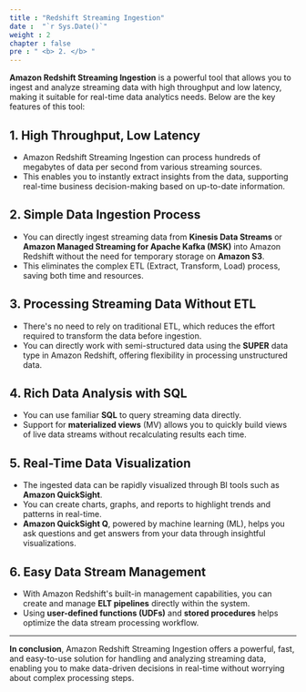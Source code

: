 ```yaml
---
title : "Redshift Streaming Ingestion"
date :  "`r Sys.Date()`" 
weight : 2 
chapter : false
pre : " <b> 2. </b> "
---
```


**Amazon Redshift Streaming Ingestion** is a powerful tool that allows you to ingest and analyze streaming data with high throughput and low latency, making it suitable for real-time data analytics needs. Below are the key features of this tool:

## 1. High Throughput, Low Latency
- Amazon Redshift Streaming Ingestion can process hundreds of megabytes of data per second from various streaming sources.
- This enables you to instantly extract insights from the data, supporting real-time business decision-making based on up-to-date information.

## 2. Simple Data Ingestion Process
- You can directly ingest streaming data from **Kinesis Data Streams** or **Amazon Managed Streaming for Apache Kafka (MSK)** into Amazon Redshift without the need for temporary storage on **Amazon S3**.
- This eliminates the complex ETL (Extract, Transform, Load) process, saving both time and resources.

## 3. Processing Streaming Data Without ETL
- There's no need to rely on traditional ETL, which reduces the effort required to transform the data before ingestion.
- You can directly work with semi-structured data using the **SUPER** data type in Amazon Redshift, offering flexibility in processing unstructured data.

## 4. Rich Data Analysis with SQL
- You can use familiar **SQL** to query streaming data directly.
- Support for **materialized views** (MV) allows you to quickly build views of live data streams without recalculating results each time.

## 5. Real-Time Data Visualization
- The ingested data can be rapidly visualized through BI tools such as **Amazon QuickSight**.
- You can create charts, graphs, and reports to highlight trends and patterns in real-time.
- **Amazon QuickSight Q**, powered by machine learning (ML), helps you ask questions and get answers from your data through insightful visualizations.

## 6. Easy Data Stream Management
- With Amazon Redshift's built-in management capabilities, you can create and manage **ELT pipelines** directly within the system.
- Using **user-defined functions (UDFs)** and **stored procedures** helps optimize the data stream processing workflow.

---

**In conclusion**, Amazon Redshift Streaming Ingestion offers a powerful, fast, and easy-to-use solution for handling and analyzing streaming data, enabling you to make data-driven decisions in real-time without worrying about complex processing steps.
